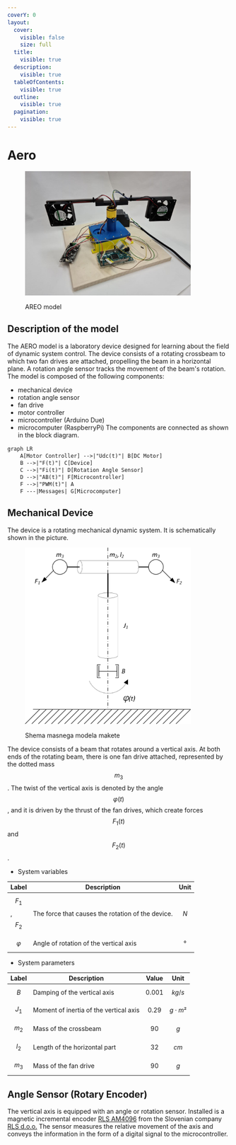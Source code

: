 ```yaml
---
coverY: 0
layout:
  cover:
    visible: false
    size: full
  title:
    visible: true
  description:
    visible: true
  tableOfContents:
    visible: true
  outline:
    visible: true
  pagination:
    visible: true
---
```


# Aero

<figure><img src="../../.gitbook/assets/aeroMaketa.jpg" alt="" width="375"><figcaption><p>AREO model</p></figcaption></figure>

## Description of the model&#x20;

The AERO model is a laboratory device designed for learning about the field of dynamic system control. The device consists of a rotating crossbeam to which two fan drives are attached, propelling the beam in a horizontal plane. A rotation angle sensor tracks the movement of the beam's rotation. The model is composed of the following components:

* mechanical device
* rotation angle sensor
* fan drive
* motor controller
* microcontroller (Arduino Due)
* microcomputer (RaspberryPi) The components are connected as shown in the block diagram.

```mermaid
graph LR
    A[Motor Controller] -->|"Udc(t)"| B[DC Motor]
    B -->|"F(t)"| C[Device]
    C -->|"Fi(t)"| D[Rotation Angle Sensor]
    D -->|"AB(t)"| F[Microcontroller]
    F -->|"PWM(t)"| A
    F ---|Messages| G[Microcomputer]

```

## Mechanical Device

The device is a rotating mechanical dynamic system. It is schematically shown in the picture.

<figure><img src="../../.gitbook/assets/aeroScheme.png" alt="" width="375"><figcaption><p>Shema masnega modela makete</p></figcaption></figure>

The device consists of a beam that rotates around a vertical axis. At both ends of the rotating beam, there is one fan drive attached, represented by the dotted mass $$m_3$$. The twist of the vertical axis is denoted by the angle $$\varphi(t)$$ , and it is driven by the thrust of the fan drives, which create forces $$F_1(t)$$ and $$F_2(t)$$.

* System variables

| Label            | Description                                       | Unit  |
| ---------------- | ------------------------------------------------- | ----- |
| $$F_1$$, $$F_2$$ | The force that causes the rotation of the device. | $$N$$ |
| $$\varphi$$      | Angle of rotation of the vertical axis            | $$°$$ |

* System parameters

| Label   | Description                            | Value     | Unit           |
| ------- | -------------------------------------- | --------- | -------------- |
| $$B$$   | Damping of the vertical axis           | $$0.001$$ | $$kg/s$$       |
| $$J_1$$ | Moment of inertia of the vertical axis | $$0.29$$  | $$g \cdot m²$$ |
| $$m_2$$ | Mass of the crossbeam                  | $$90$$    | $$g$$          |
| $$l_2$$ | Length of the horizontal part          | $$32$$    | $$cm$$         |
| $$m_3$$ | Mass of the fan drive                  | $$90$$    | $$g$$          |

## Angle Sensor (Rotary Encoder)

The vertical axis is equipped with an angle or rotation sensor. Installed is a magnetic incremental encoder [RLS AM4096](https://files.gitbook.com/v0/b/gitbook-x-prod.appspot.com/o/spaces%2FOjZ1XG64rvc2AeRBUH5H%2Fuploads%2FyzCheUulIy3s2L2ZKiW7%2FAM4096D02\_09.pdf?alt=media\&token=98176deb-bbd0-47c8-8e04-4e16f1c4bee7) from the Slovenian company [RLS d.o.o.](https://www.rls.si/) The sensor measures the relative movement of the axis and conveys the information in the form of a digital signal to the microcontroller.

